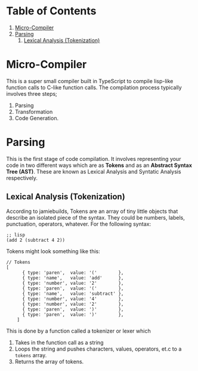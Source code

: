 
# Table of Contents

1.  [Micro-Compiler](#orga3b407c)
2.  [Parsing](#org40ddbb4)
    1.  [Lexical Analysis (Tokenization)](#org089122e)



<a id="orga3b407c"></a>

# Micro-Compiler

This is a super small compiler built in TypeScript to compile lisp-like function calls to C-like function calls. The compilation process typically involves three steps;

1.  Parsing
2.  Transformation
3.  Code Generation.


<a id="org40ddbb4"></a>

# Parsing

This is the first stage of code compilation. It involves representing your code in two different ways which are as **Tokens** and as an **Abstract Syntax Tree (AST)**. These are known as Lexical Analysis and Syntatic Analysis respectively.


<a id="org089122e"></a>

## Lexical Analysis (Tokenization)

According to jamiebuilds, Tokens are an array of tiny little objects that describe an isolated piece of the syntax. They could be numbers, labels, punctuation, operators, whatever.
For the following syntax:

    ;; lisp
    (add 2 (subtract 4 2))

Tokens might look something like this:

    // Tokens
    [
          { type: 'paren',  value: '('        },
          { type: 'name',   value: 'add'      },
          { type: 'number', value: '2'        },
          { type: 'paren',  value: '('        },
          { type: 'name',   value: 'subtract' },
          { type: 'number', value: '4'        },
          { type: 'number', value: '2'        },
          { type: 'paren',  value: ')'        },
          { type: 'paren',  value: ')'        },
        ]

This is done by a function called a tokenizer or lexer which

1.  Takes in the function call as a string
2.  Loops the string and pushes characters, values, operators, et.c to a `tokens` array.
3.  Returns the array of tokens.

